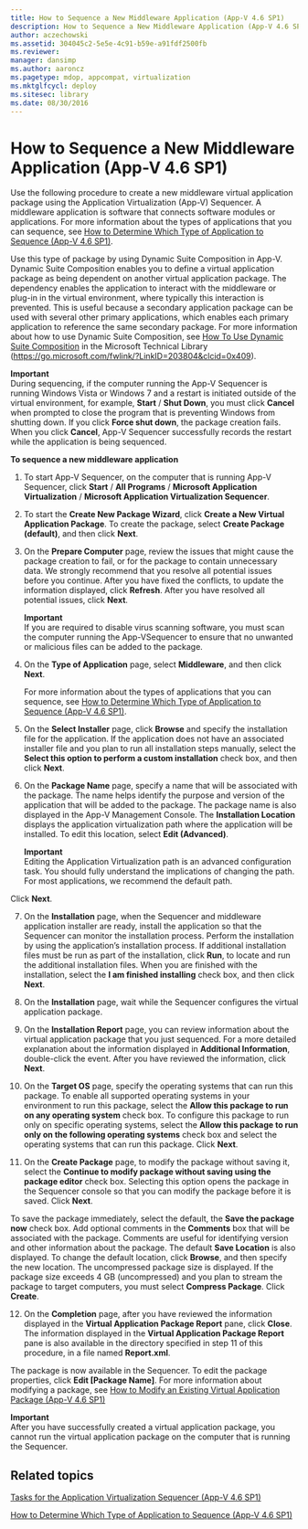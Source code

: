 ```yaml
---
title: How to Sequence a New Middleware Application (App-V 4.6 SP1)
description: How to Sequence a New Middleware Application (App-V 4.6 SP1)
author: aczechowski
ms.assetid: 304045c2-5e5e-4c91-b59e-a91fdf2500fb
ms.reviewer: 
manager: dansimp
ms.author: aaroncz
ms.pagetype: mdop, appcompat, virtualization
ms.mktglfcycl: deploy
ms.sitesec: library
ms.date: 08/30/2016
---
```



# How to Sequence a New Middleware Application (App-V 4.6 SP1)


Use the following procedure to create a new middleware virtual application package using the Application Virtualization (App-V) Sequencer. A middleware application is software that connects software modules or applications. For more information about the types of applications that you can sequence, see [How to Determine Which Type of Application to Sequence (App-V 4.6 SP1)](how-to-determine-which-type-of-application-to-sequence---app-v-46-sp1-.md).

Use this type of package by using Dynamic Suite Composition in App-V. Dynamic Suite Composition enables you to define a virtual application package as being dependent on another virtual application package. The dependency enables the application to interact with the middleware or plug-in in the virtual environment, where typically this interaction is prevented. This is useful because a secondary application package can be used with several other primary applications, which enables each primary application to reference the same secondary package. For more information about how to use Dynamic Suite Composition, see [How To Use Dynamic Suite Composition](https://go.microsoft.com/fwlink/?LinkID=203804&clcid=0x409) in the Microsoft Technical Library (https://go.microsoft.com/fwlink/?LinkID=203804&clcid=0x409).

**Important**  
During sequencing, if the computer running the App-V Sequencer is running Windows Vista or Windows 7 and a restart is initiated outside of the virtual environment, for example, **Start** / **Shut Down**, you must click **Cancel** when prompted to close the program that is preventing Windows from shutting down. If you click **Force shut down**, the package creation fails. When you click **Cancel**, App-V Sequencer successfully records the restart while the application is being sequenced.



**To sequence a new middleware application**

1.  To start App-V Sequencer, on the computer that is running App-V Sequencer, click **Start** / **All Programs** / **Microsoft Application Virtualization** / **Microsoft Application Virtualization Sequencer**.

2.  To start the **Create New Package Wizard**, click **Create a New Virtual Application Package**. To create the package, select **Create Package (default)**, and then click **Next**.

3.  On the **Prepare Computer** page, review the issues that might cause the package creation to fail, or for the package to contain unnecessary data. We strongly recommend that you resolve all potential issues before you continue. After you have fixed the conflicts, to update the information displayed, click **Refresh**. After you have resolved all potential issues, click **Next**.

    **Important**  
    If you are required to disable virus scanning software, you must scan the computer running the App-VSequencer to ensure that no unwanted or malicious files can be added to the package.



4.  On the **Type of Application** page, select **Middleware**, and then click **Next**.

    For more information about the types of applications that you can sequence, see [How to Determine Which Type of Application to Sequence (App-V 4.6 SP1)](how-to-determine-which-type-of-application-to-sequence---app-v-46-sp1-.md).

5.  On the **Select Installer** page, click **Browse** and specify the installation file for the application. If the application does not have an associated installer file and you plan to run all installation steps manually, select the **Select this option to perform a custom installation** check box, and then click **Next**.

6.  On the **Package Name** page, specify a name that will be associated with the package. The name helps identify the purpose and version of the application that will be added to the package. The package name is also displayed in the App-V Management Console. The **Installation Location** displays the application virtualization path where the application will be installed. To edit this location, select **Edit (Advanced)**.

    **Important**  
    Editing the Application Virtualization path is an advanced configuration task. You should fully understand the implications of changing the path. For most applications, we recommend the default path.




Click **Next**.


7. On the **Installation** page, when the Sequencer and middleware application installer are ready, install the application so that the Sequencer can monitor the installation process. Perform the installation by using the application’s installation process. If additional installation files must be run as part of the installation, click **Run**, to locate and run the additional installation files. When you are finished with the installation, select the **I am finished installing** check box, and then click **Next**.

8. On the **Installation** page, wait while the Sequencer configures the virtual application package.

9. On the **Installation Report** page, you can review information about the virtual application package that you just sequenced. For a more detailed explanation about the information displayed in **Additional Information**, double-click the event. After you have reviewed the information, click **Next**.

10. On the **Target OS** page, specify the operating systems that can run this package. To enable all supported operating systems in your environment to run this package, select the **Allow this package to run on any operating system** check box. To configure this package to run only on specific operating systems, select the **Allow this package to run only on the following operating systems** check box and select the operating systems that can run this package. Click **Next**.

11. On the **Create Package** page, to modify the package without saving it, select the **Continue to modify package without saving using the package editor** check box. Selecting this option opens the package in the Sequencer console so that you can modify the package before it is saved. Click **Next**.

   To save the package immediately, select the default, the **Save the package now** check box. Add optional comments in the **Comments** box that will be associated with the package. Comments are useful for identifying version and other information about the package. The default **Save Location** is also displayed. To change the default location, click **Browse**, and then specify the new location. The uncompressed package size is displayed. If the package size exceeds 4 GB (uncompressed) and you plan to stream the package to target computers, you must select **Compress Package**. Click **Create**.

12. On the **Completion** page, after you have reviewed the information displayed in the **Virtual Application Package Report** pane, click **Close**. The information displayed in the **Virtual Application Package Report** pane is also available in the directory specified in step 11 of this procedure, in a file named **Report.xml**.

   The package is now available in the Sequencer. To edit the package properties, click **Edit \[Package Name\]**. For more information about modifying a package, see [How to Modify an Existing Virtual Application Package (App-V 4.6 SP1)](how-to-modify-an-existing-virtual-application-package--app-v-46-sp1-.md)

   **Important**  
   After you have successfully created a virtual application package, you cannot run the virtual application package on the computer that is running the Sequencer.



## Related topics


[Tasks for the Application Virtualization Sequencer (App-V 4.6 SP1)](tasks-for-the-application-virtualization-sequencer--app-v-46-sp1-.md)

[How to Determine Which Type of Application to Sequence (App-V 4.6 SP1)](how-to-determine-which-type-of-application-to-sequence---app-v-46-sp1-.md)









